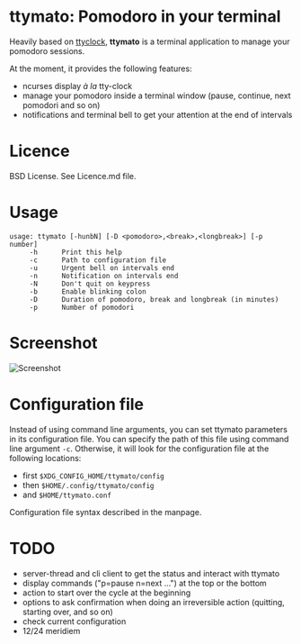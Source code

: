 # ttymato: Pomodoro in your terminal

Heavily based on [ttyclock](https://github.com/xorg62/tty-clock), **ttymato** is
a terminal application to manage your pomodoro sessions.

At the moment, it provides the following features:
* ncurses display *à la* tty-clock
* manage your pomodoro inside a terminal window (pause, continue, next pomodori
  and so on)
* notifications and terminal bell to get your attention at the end of intervals

# Licence
BSD License. See Licence.md file.

# Usage

	usage: ttymato [-hunbN] [-D <pomodoro>,<break>,<longbreak>] [-p number] 
		 -h 	 Print this help                                        
		 -c 	 Path to configuration file 							
		 -u 	 Urgent bell on intervals end                           
		 -n 	 Notification on intervals end                          
		 -N 	 Don't quit on keypress                                 
		 -b 	 Enable blinking colon                                  
		 -D 	 Duration of pomodoro, break and longbreak (in minutes) 
		 -p 	 Number of pomodori 

# Screenshot
![Screenshot](https://raw.github.com/driquet/ttymato/master/screenshots/screenshot_0.png)

# Configuration file
Instead of using command line arguments, you can set ttymato parameters in its
configuration file. You can specify the path of this file using command line
argument `-c`. Otherwise, it will look for the configuration file at the
following locations:
* first `$XDG_CONFIG_HOME/ttymato/config`
* then `$HOME/.config/ttymato/config`
* and `$HOME/ttymato.conf`

Configuration file syntax described in the manpage.

# TODO
* server-thread and cli client to get the status and interact with ttymato
* display commands ("p=pause n=next ...") at the top or the bottom
* action to start over the cycle at the beginning
* options to ask confirmation when doing an irreversible action (quitting, starting over, and so on)
* check current configuration
* 12/24 meridiem
